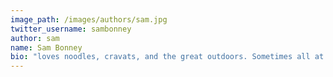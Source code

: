 ```yaml
---
image_path: /images/authors/sam.jpg
twitter_username: sambonney
author: sam
name: Sam Bonney
bio: "loves noodles, cravats, and the great outdoors. Sometimes all at the same time."
---
```

